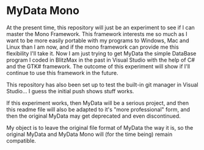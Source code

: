 # MyData Mono

At the present time, this repository will just be an experiment to see if I can master the Mono Framework. This framework interests me so much as I want to be more easily portable with my programs to Windows, Mac and Linux than I am now, and if the mono framework can provide me this flexibility I'll take it.
Now I am just trying to get MyData the simple DataBase program I coded in BlitzMax in the past in Visual Studio with the help of C# and the GTK# framework. The outcome of this experiment will show if I'll continue to use this framework in the future.

This repository has also been set up to test the built-in git manager in Visual Studio... I guess the initial push shows stuff works.

If this experiment works, then MyData will be a serious project, and then this readme file will also be adapted to it's "more professional" form, and then the original MyData may get deprecated and even discontinued.


My object is to leave the original file format of MyData the way it is, so the original MyData and MyData Mono will (for the time being) remain compatible.
